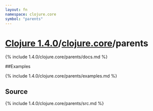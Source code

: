 ```yaml
---
layout: fn
namespace: clojure.core
symbol: "parents"
---
```


# [Clojure 1.4.0](../../)/[clojure.core](../)/parents

{% include 1.4.0/clojure.core/parents/docs.md %}

##Examples

{% include 1.4.0/clojure.core/parents/examples.md %}
## Source
{% include 1.4.0/clojure.core/parents/src.md %}

